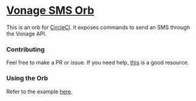 # [Vonage SMS Orb](https://circleci.com/orbs/registry/orb/dapper/vonage-sms)
This is an orb for [CircleCI](https://circleci.com/).
It exposes commands to send an SMS through the Vonage API.

### Contributing
Feel free to make a PR or issue. If you need help, [this](https://opensource.guide/how-to-contribute/) is a good resource.

### Using the Orb
Refer to the example [here](src/examples/example.yml).
